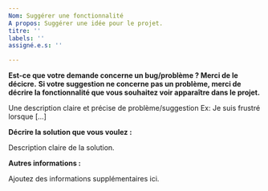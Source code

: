 ```yaml
---
Nom: Suggérer une fonctionnalité
A propos: Suggérer une idée pour le projet.
titre: ''
labels: ''
assigné.e.s: ''

---
```


**Est-ce que votre demande concerne un bug/problème ? Merci de le décicre.**
**Si votre suggestion ne concerne pas un problème, merci de décrire la fonctionnalité que vous souhaitez voir apparaître dans le projet.**

Une description claire et précise de problème/suggestion Ex: Je suis frustré lorsque [...]

**Décrire la solution que vous voulez :**

Description claire de la solution.

**Autres informations :**

Ajoutez des informations supplémentaires ici.
